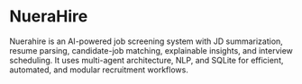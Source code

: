# NueraHire
Nuerahire is an AI-powered job screening system with JD summarization, resume parsing, candidate-job matching, explainable insights, and interview scheduling. It uses multi-agent architecture, NLP, and SQLite for efficient, automated, and modular recruitment workflows.
